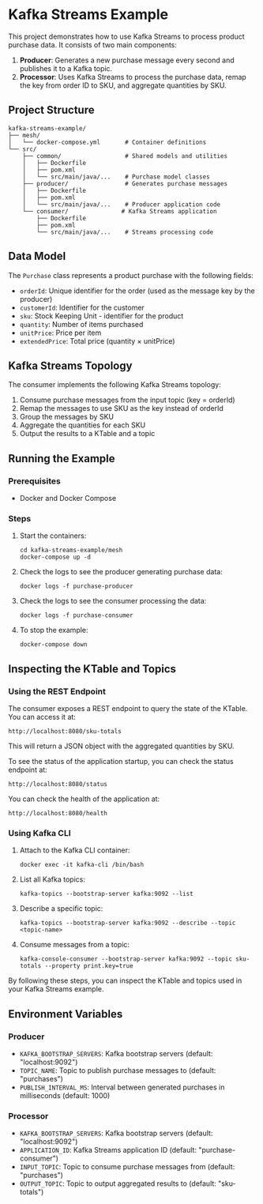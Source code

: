 # Kafka Streams Example

This project demonstrates how to use Kafka Streams to process product purchase data. It consists of two main components:

1. **Producer**: Generates a new purchase message every second and publishes it to a Kafka topic.
2. **Processor**: Uses Kafka Streams to process the purchase data, remap the key from order ID to SKU, and aggregate quantities by SKU.

## Project Structure

```
kafka-streams-example/
├── mesh/
│   └── docker-compose.yml       # Container definitions
└── src/
    ├── common/                  # Shared models and utilities
    │   ├── Dockerfile
    │   ├── pom.xml
    │   └── src/main/java/...    # Purchase model classes
    ├── producer/                # Generates purchase messages
    │   ├── Dockerfile
    │   ├── pom.xml
    │   └── src/main/java/...    # Producer application code
    └── consumer/               # Kafka Streams application
        ├── Dockerfile
        ├── pom.xml
        └── src/main/java/...    # Streams processing code
```

## Data Model

The `Purchase` class represents a product purchase with the following fields:
- `orderId`: Unique identifier for the order (used as the message key by the producer)
- `customerId`: Identifier for the customer
- `sku`: Stock Keeping Unit - identifier for the product
- `quantity`: Number of items purchased
- `unitPrice`: Price per item
- `extendedPrice`: Total price (quantity × unitPrice)

## Kafka Streams Topology

The consumer implements the following Kafka Streams topology:

1. Consume purchase messages from the input topic (key = orderId)
2. Remap the messages to use SKU as the key instead of orderId
3. Group the messages by SKU
4. Aggregate the quantities for each SKU
5. Output the results to a KTable and a topic

## Running the Example

### Prerequisites

- Docker and Docker Compose

### Steps

1. Start the containers:
   ```
   cd kafka-streams-example/mesh
   docker-compose up -d
   ```

2. Check the logs to see the producer generating purchase data:
   ```
   docker logs -f purchase-producer
   ```

3. Check the logs to see the consumer processing the data:
   ```
   docker logs -f purchase-consumer
   ```

4. To stop the example:
   ```
   docker-compose down
   ```

## Inspecting the KTable and Topics

### Using the REST Endpoint

The consumer exposes a REST endpoint to query the state of the KTable. You can access it at:

```
http://localhost:8080/sku-totals
```

This will return a JSON object with the aggregated quantities by SKU.

To see the status of the application startup, you can check the status endpoint at:

```
http://localhost:8080/status
```

You can check the health of the application at:

```
http://localhost:8080/health
```

### Using Kafka CLI

1. Attach to the Kafka CLI container:
   ```
   docker exec -it kafka-cli /bin/bash
   ```

2. List all Kafka topics:
   ```
   kafka-topics --bootstrap-server kafka:9092 --list
   ```

3. Describe a specific topic:
   ```
   kafka-topics --bootstrap-server kafka:9092 --describe --topic <topic-name>
   ```

4. Consume messages from a topic:
   ```
   kafka-console-consumer --bootstrap-server kafka:9092 --topic sku-totals --property print.key=true
   ```

By following these steps, you can inspect the KTable and topics used in your Kafka Streams example.

## Environment Variables

### Producer
- `KAFKA_BOOTSTRAP_SERVERS`: Kafka bootstrap servers (default: "localhost:9092")
- `TOPIC_NAME`: Topic to publish purchase messages to (default: "purchases")
- `PUBLISH_INTERVAL_MS`: Interval between generated purchases in milliseconds (default: 1000)

### Processor
- `KAFKA_BOOTSTRAP_SERVERS`: Kafka bootstrap servers (default: "localhost:9092")
- `APPLICATION_ID`: Kafka Streams application ID (default: "purchase-consumer")
- `INPUT_TOPIC`: Topic to consume purchase messages from (default: "purchases")
- `OUTPUT_TOPIC`: Topic to output aggregated results to (default: "sku-totals")

